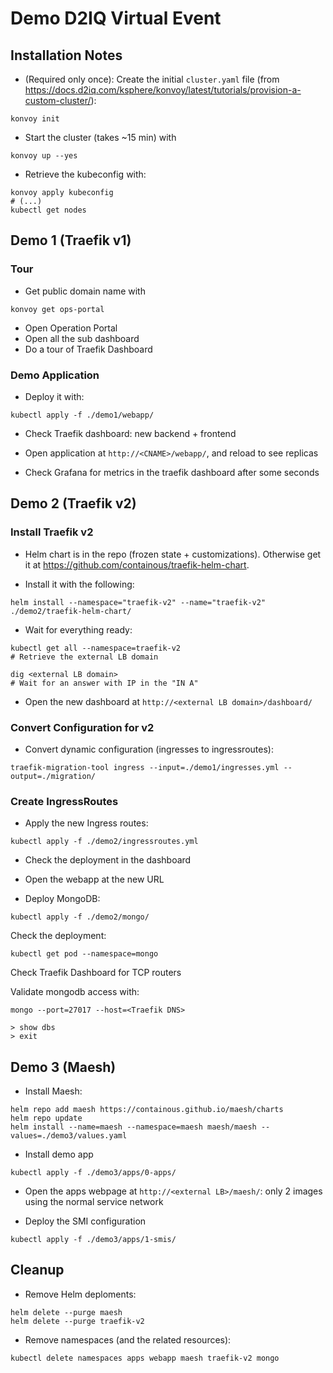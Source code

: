 
# Demo D2IQ Virtual Event

## Installation Notes

* (Required only once): Create the initial `cluster.yaml` file
(from <https://docs.d2iq.com/ksphere/konvoy/latest/tutorials/provision-a-custom-cluster/>):

```shell
konvoy init
```

* Start the cluster (takes ~15 min) with

```shell
konvoy up --yes
```

* Retrieve the kubeconfig with:

```shell
konvoy apply kubeconfig
# (...)
kubectl get nodes
```

## Demo 1 (Traefik v1)

### Tour

* Get public domain name with

```shell
konvoy get ops-portal
```

* Open Operation Portal
* Open all the sub dashboard
* Do a tour of Traefik Dashboard

### Demo Application

* Deploy it with:

```shell
kubectl apply -f ./demo1/webapp/
```

* Check Traefik dashboard: new backend + frontend

* Open application at `http://<CNAME>/webapp/`,
  and reload to see replicas

* Check Grafana for metrics in the traefik dashboard after some seconds

<!-- * Docker image can be rebuilts with content from `./webapp/docker-image` -->

## Demo 2 (Traefik v2)

### Install Traefik v2

* Helm chart is in the repo (frozen state + customizations). Otherwise get it at <https://github.com/containous/traefik-helm-chart>.

* Install it with the following:

```shell
helm install --namespace="traefik-v2" --name="traefik-v2" ./demo2/traefik-helm-chart/
```

* Wait for everything ready:

```shell
kubectl get all --namespace=traefik-v2
# Retrieve the external LB domain

dig <external LB domain>
# Wait for an answer with IP in the "IN A"
```

* Open the new dashboard at `http://<external LB domain>/dashboard/`

<!-- ### Retrieve Traefik v1 Configurations

* Retrieve static configuration:

```shell
kubectl get pod --namespace=kubeaddons traefik-kubeaddons-6485fb848b-4l99w -o yaml > traefik-v1/deployment.yml
kubectl get configmaps --namespace=kubeaddons traefik-kubeaddons -o yaml > ./demo1/configmap.yml
```

* Extract the TOMl from `./demo1/configmap.yml` and copy it into `./demo1/traefik.toml`

* Retrieve Dynamic configuration:

```shell
kubectl get ingress --all-namespaces -o yaml > ./demo1/ingresses.yml
```
-->

### Convert Configuration for v2

<!-- * Download <https://github.com/containous/traefik-migration-tool> (v0.9.0 used) -->

<!-- * Convert static configuration:

```shell
traefik-migration-tool static --input=./demo1/traefik.toml --output-dir=./demo2/
``` -->

* Convert dynamic configuration (ingresses to ingressroutes):

```shell
traefik-migration-tool ingress --input=./demo1/ingresses.yml --output=./migration/
```

<!-- ### Fix Configuration issues (aka. what the migration tool did not worked out)

* Find every object names in `./demo2/ingresses.yml` containing a slash (`/`) and replace it by a dash (or remove it when it's leading or trailing):

```shell
sed 's#name: \/\(.*\)\/\(.*\)\/\(.*\)$#name: \1-\2-\3#g' ./demo2/ingresses.yml > ./demo2/ingressroutes.yml
``` -->

### Create IngressRoutes

* Apply the new Ingress routes:

```shell
kubectl apply -f ./demo2/ingressroutes.yml
```

* Check the deployment in the dashboard

* Open the webapp at the new URL

<!--
* (If you forgot, remove the legacy dashboard IngressRoute):

```shell
kubectl delete --namespace=kubeaddons ingressroute traefik-kubeaddons-dashboard
``` -->

* Deploy MongoDB:

```shell
kubectl apply -f ./demo2/mongo/
```

Check the deployment:

```shell
kubectl get pod --namespace=mongo
```

Check Traefik Dashboard for TCP routers

Validate mongodb access with:

```shell
mongo --port=27017 --host=<Traefik DNS>

> show dbs
> exit
```

## Demo 3 (Maesh)

* Install Maesh:

```shell
helm repo add maesh https://containous.github.io/maesh/charts
helm repo update
helm install --name=maesh --namespace=maesh maesh/maesh --values=./demo3/values.yaml
```

* Install demo app

```shell
kubectl apply -f ./demo3/apps/0-apps/
```

<!-- * (Optionnal: demo app can be rebuilt from `./demo3/apps/docker-image`) -->

* Open the apps webpage at `http://<external LB>/maesh/`: only 2 images using the normal service network

* Deploy the SMI configuration

```shell
kubectl apply -f ./demo3/apps/1-smis/
```

## Cleanup

* Remove Helm deploments:

```shell
helm delete --purge maesh
helm delete --purge traefik-v2
```

* Remove namespaces (and the related resources):

```shell
kubectl delete namespaces apps webapp maesh traefik-v2 mongo
```
